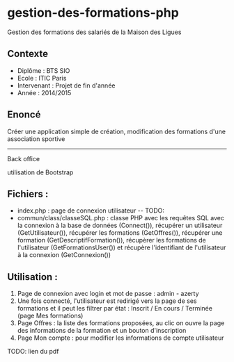 # gestion-des-formations-php
Gestion des formations des salariés de la Maison des Ligues

## Contexte
- Diplôme : BTS SIO
- Ecole : ITIC Paris
- Intervenant : Projet de fin d'année
- Année : 2014/2015

## Enoncé
Créer une application simple de création, modification des formations d'une association sportive  


_______

Back office 

utilisation de Bootstrap

## Fichiers :
- index.php : page de connexion utilisateur
-- TODO:
- commun/class/classeSQL.php : classe PHP avec les requêtes SQL avec la connexion à la base de données (Connect()), récupérer un utilisateur (GetUtilisateur()), récupérer les formations (GetOffres()), récupérer une formation (GetDescriptifFormation()), récupèrer les formations de l'utilisateur (GetFormationsUser()) et récupère l'identifiant de l'utilisateur à la connexion (GetConnexion())


## Utilisation :

1. Page de connexion avec login et mot de passe :
admin - azerty
2. Une fois connecté, l'utilisateur est redirigé vers la page de ses formations et il peut les filtrer par état : Inscrit / En cours / Terminée (page Mes formations)
3. Page Offres : la liste des formations proposées, au clic on ouvre la page des informations de la formation et un bouton d'inscription
4. Page Mon compte : pour modifier les informations de compte utilisateur

TODO: lien du pdf
